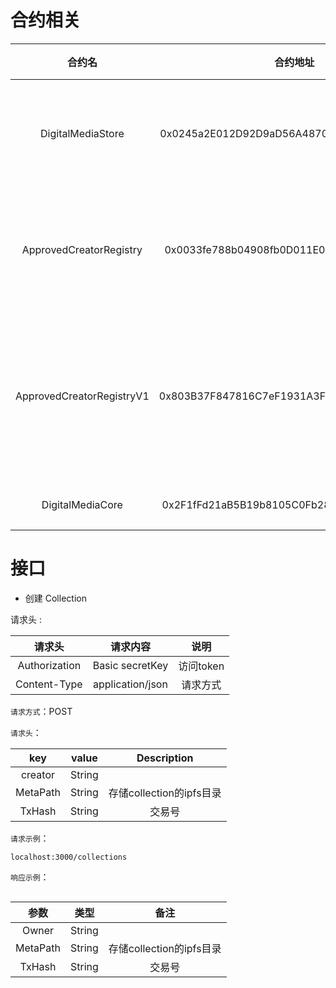 # 合约相关
|合约名|合约地址|描述|
|:---:|:---:|:---:|
|DigitalMediaStore|0x0245a2E012D92D9aD56A4870E20AF3aBF15a8252|艺术品存储合约|
|ApprovedCreatorRegistry|0x0033fe788b04908fb0D011E08DEe0dE4E771803f|操作账户注册合约|
|ApprovedCreatorRegistryV1|0x803B37F847816C7eF1931A3F718906dA610994BA|老版本操作账户注册合约|
|DigitalMediaCore|0x2F1fFd21aB5B19b8105C0Fb28D4ad8E8D9b14800|主合约|

# 接口
* 创建 Collection

请求头 :

|请求头|请求内容|说明|
|:---:|:---:|:---:|
|Authorization|Basic secretKey|访问token|
|Content-Type|application/json|请求方式|
``请求方式``：POST

```请求头```：

|key|value|Description|
|:---:|:---:|:---:|
|creator|String||
|MetaPath|String|存储collection的ipfs目录|
|TxHash|String|交易号|

``请求示例``：
```
localhost:3000/collections

```

``响应示例``：
```

```

|参数|类型|备注|
|:---:|:---:|:---:|
|Owner|String||
|MetaPath|String|存储collection的ipfs目录|
|TxHash|String|交易号|


